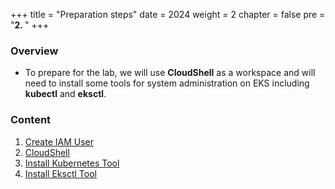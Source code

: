 +++
title = "Preparation steps"
date = 2024
weight = 2
chapter = false
pre = "<b>2. </b>"
+++

### Overview
- To prepare for the lab, we will use **CloudShell** as a workspace and will need to install some tools for system administration on EKS including **kubectl** and **eksctl**.

### Content
1. [Create IAM User](1-Create-IAM-User)
2. [CloudShell](2-Create-Workspace)
3. [Install Kubernetes Tool](3-Install-Kubernetes-Tool)
4. [Install Eksctl Tool](4-Install-eksctl)
